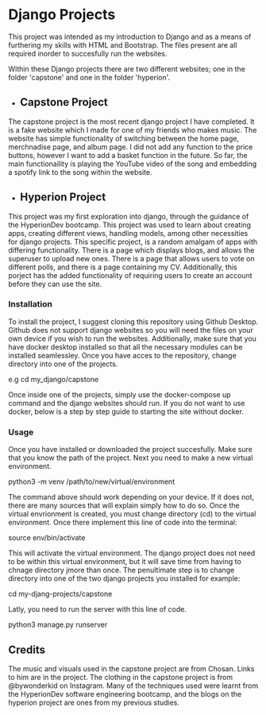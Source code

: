 # Django Projects
This project was intended as my introduction to Django and as a means of furthering my skills with HTML and Bootstrap. The files present are all required inorder to succesfully run the websites. 

Within these Django projects there are two different websites; one in the folder 'capstone' and one in the folder 'hyperion'. 

* ## Capstone Project
The capstone project is the most recent django project I have completed. It is a fake website which I made for one of my friends who makes music. The website has simple functionality of switching between the home page, merchnadise page, and album page. I did not add any function to the price buttons, however I want to add a basket function in the future. So far, the main functionaility is playing the YouTube video of the song and embedding a spotify link to the song within the website. 

* ## Hyperion Project
This project was my first exploration into django, through the guidance of the HyperionDev bootcamp. This project was used to learn about creating apps, creating different views, handling models, among other necessities for django projects. This specific project, is a random amalgam of apps with differing functionality. There is a page which displays blogs, and allows the superuser to upload new ones. There is a page that allows users to vote on different polls, and there is a page containing my CV. Additionally, this porject has the added functionality of requiring users to create an account before they can use the site. 


### Installation
To install the project, I suggest cloning this repository using Github Desktop. Github does not support django websites so you will need the files on your own device if you wish to run the websites. Additionally, make sure that you have docker desktop installed so that all the necessary modules can be installed seamlessley. Once you have acces to the repository, change directory into one of the projects. 

e.g cd my_django/capstone

Once inside one of the projects, simply use the docker-compose up command and the django websites should run. If you do not want to use docker, below is a step by step guide to starting the site without docker. 



### Usage
Once you have installed or downloaded the project succesfully. Make sure that you know the path of the project. Next you need to make a new virtual environment. 

python3 -m venv /path/to/new/virtual/environment

The command above should work depending on your device. If it does not, there are many sources that will explain simply how to do so. 
Once the virtual envrionment is created, you must change directory (cd) to the virtual environment. Once there implement this line of code into the terminal:

source env/bin/activate 

This will activate the virtual environment. The django project does not need to be within this virtual environment, but it will save time from having to chnage directory jmore than once. The penultimate step is to change directory into one of the two django projects you installed for example: 

cd my-djang-projects/capstone

Latly, you need to run the server with this line of code. 

python3 manage.py runserver 


## Credits 
The music and visuals used in the capstone project are from Chosan. Links to him are in the project. The clothing in the capstone project is from @bywonderkid on Instagram. Many of the techniques used were learnt from the HyperionDev software engineering bootcamp, and the blogs on the hyperion project are ones from my previous studies. 
